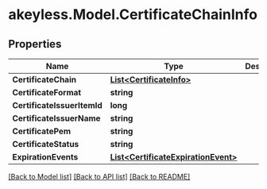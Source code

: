 # akeyless.Model.CertificateChainInfo

## Properties

Name | Type | Description | Notes
------------ | ------------- | ------------- | -------------
**CertificateChain** | [**List&lt;CertificateInfo&gt;**](CertificateInfo.md) |  | [optional] 
**CertificateFormat** | **string** |  | [optional] 
**CertificateIssuerItemId** | **long** |  | [optional] 
**CertificateIssuerName** | **string** |  | [optional] 
**CertificatePem** | **string** |  | [optional] 
**CertificateStatus** | **string** |  | [optional] 
**ExpirationEvents** | [**List&lt;CertificateExpirationEvent&gt;**](CertificateExpirationEvent.md) |  | [optional] 

[[Back to Model list]](../README.md#documentation-for-models) [[Back to API list]](../README.md#documentation-for-api-endpoints) [[Back to README]](../README.md)

